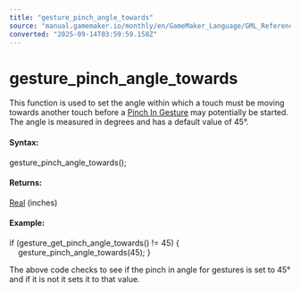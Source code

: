 ```yaml
---
title: "gesture_pinch_angle_towards"
source: "manual.gamemaker.io/monthly/en/GameMaker_Language/GML_Reference/Game_Input/Gesture_Input/gesture_pinch_angle_towards.htm"
converted: "2025-09-14T03:59:59.158Z"
---
```


# gesture\_pinch\_angle\_towards

This function is used to set the angle within which a touch must be moving towards another touch before a [Pinch In Gesture](../../../../../../../The_Asset_Editors/Object_Properties/Gesture_Events.md) may potentially be started. The angle is measured in degrees and has a default value of 45°.

#### **Syntax:**

gesture\_pinch\_angle\_towards();

#### Returns:

[Real](../../../GML_Overview/Data_Types.md) (inches)

#### Example:

if (gesture\_get\_pinch\_angle\_towards() != 45)
{
    gesture\_pinch\_angle\_towards(45);
}

The above code checks to see if the pinch in angle for gestures is set to 45° and if it is not it sets it to that value.